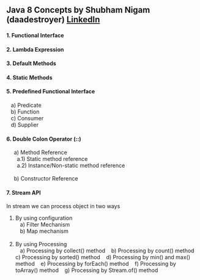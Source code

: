 ## Java 8 Concepts by Shubham Nigam (daadestroyer) <a href="https://www.linkedin.com/in/daadestroyer/">LinkedIn</a>

#### 1. Functional Interface
#### 2. Lambda Expression
#### 3. Default Methods
#### 4. Static Methods
#### 5. Predefined Functional Interface
&nbsp;&nbsp; a) Predicate <br> 
&nbsp;&nbsp; b) Function <br>
&nbsp;&nbsp; c) Consumer <br>
&nbsp;&nbsp; d) Supplier <br>

#### 6. Double Colon Operator (::)
&nbsp;&nbsp; &nbsp; a) Method Reference<br>
&nbsp;&nbsp; &nbsp;&nbsp;&nbsp; a.1) Static method reference<br>
&nbsp;&nbsp; &nbsp;&nbsp;&nbsp; a.2) Instance/Non-static method reference<br><br>
&nbsp;&nbsp; &nbsp; b) Constructor Reference<br>

#### 7. Stream API
In stream we can process object in two ways
1. By using configuration<br>
&nbsp;&nbsp; a) Filter Mechanism<br>
&nbsp;&nbsp; b) Map mechanism<br><br>
2. By using Processing<br>
&nbsp;&nbsp; a) Processing by collect() method
&nbsp;&nbsp; b) Processing by count() method
&nbsp;&nbsp; c) Processing by sorted() method
&nbsp;&nbsp; d) Processing by min() and max() method
&nbsp;&nbsp; e) Processing by forEach() method
&nbsp;&nbsp; f) Processing by toArray() method
&nbsp;&nbsp; g) Processing by Stream.of() method
 
